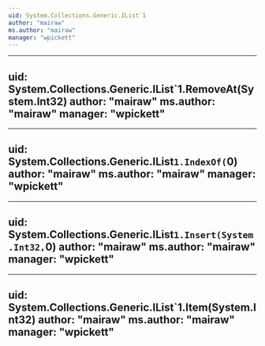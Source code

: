 ```yaml
---
uid: System.Collections.Generic.IList`1
author: "mairaw"
ms.author: "mairaw"
manager: "wpickett"
---
```


---
uid: System.Collections.Generic.IList`1.RemoveAt(System.Int32)
author: "mairaw"
ms.author: "mairaw"
manager: "wpickett"
---

---
uid: System.Collections.Generic.IList`1.IndexOf(`0)
author: "mairaw"
ms.author: "mairaw"
manager: "wpickett"
---

---
uid: System.Collections.Generic.IList`1.Insert(System.Int32,`0)
author: "mairaw"
ms.author: "mairaw"
manager: "wpickett"
---

---
uid: System.Collections.Generic.IList`1.Item(System.Int32)
author: "mairaw"
ms.author: "mairaw"
manager: "wpickett"
---
